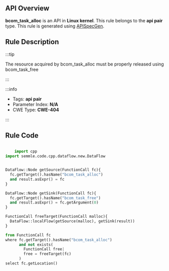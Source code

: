 ---
---


## API Overview
**bcom_task_alloc** is an API in **Linux kernel**. This rule belongs to the **api pair** type. This rule is generated using [APISpecGen](../../tools/APISpecGen).
## Rule Description

:::tip

The resource acquired by bcom_task_alloc must be properly released using bcom_task_free

:::

:::info

- Tags: **api pair**
- Parameter Index: **N/A**
- CWE Type: **CWE-404**

:::

## Rule Code
```python

    import cpp
import semmle.code.cpp.dataflow.new.DataFlow


DataFlow::Node getSource(FunctionCall fc){
  fc.getTarget().hasName("bcom_task_alloc")
  and result.asExpr() = fc
}

DataFlow::Node getSink(FunctionCall fc){
  fc.getTarget().hasName("bcom_task_free")
  and result.asExpr() = fc.getArgument(0)
}

FunctionCall freeTarget(FunctionCall malloc){
  DataFlow::localFlow(getSource(malloc), getSink(result))
}

from FunctionCall fc
where fc.getTarget().hasName("bcom_task_alloc")
      and not exists(
        FunctionCall free| 
        free = freeTarget(fc)
      )
select fc.getLocation()

    
```